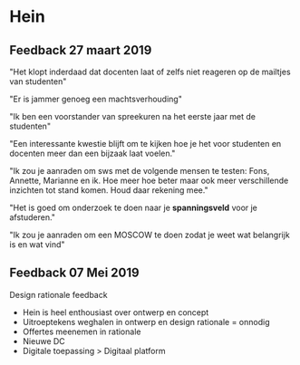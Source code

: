 # Hein

## **Feedback 27 maart 2019**

"Het klopt inderdaad dat docenten laat of zelfs niet reageren op de mailtjes van studenten"

"Er is jammer genoeg een machtsverhouding"

"Ik ben een voorstander van spreekuren na het eerste jaar met de studenten"

"Een interessante kwestie blijft om te kijken  hoe je het voor studenten en docenten meer dan een bijzaak laat voelen."

"Ik zou je aanraden om sws met de volgende mensen te testen: Fons, Annette, Marianne en ik. Hoe meer hoe beter maar ook meer verschillende inzichten tot stand komen. Houd daar rekening mee."

"Het is goed om onderzoek te doen naar je **spanningsveld** voor je afstuderen."

"Ik zou je aanraden om een MOSCOW te doen zodat je weet wat belangrijk is en wat vind"

## **Feedback 07 Mei 2019**

Design rationale feedback

* Hein is heel enthousiast over ontwerp en concept
* Uitroeptekens weghalen in ontwerp en design rationale = onnodig
* Offertes meenemen in rationale
* Nieuwe DC
* Digitale toepassing &gt; Digitaal platform







